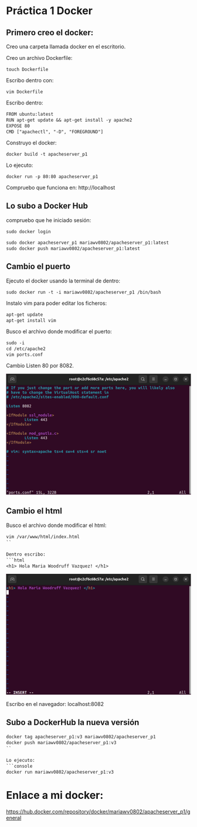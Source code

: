 # Práctica 1 Docker

## Primero creo el docker:
Creo una carpeta llamada docker en el escritorio.

Creo un archivo Dockerfile:
```console
touch Dockerfile
```

Escribo dentro con:
```console
vim Dockerfile
```

Escribo dentro:
```console
FROM ubuntu:latest
RUN apt-get update && apt-get install -y apache2
EXPOSE 80
CMD ["apachectl", "-D", "FOREGROUND"]
```

Construyo el docker:
```console
docker build -t apacheserver_p1
```

Lo ejecuto:
```console
docker run -p 80:80 apacheserver_p1
```

Compruebo que funciona en: http://localhost

## Lo subo a Docker Hub

compruebo que he iniciado sesión:
```console
sudo docker login
```

```console
sudo docker apacheserver_p1 mariawv0802/apacheserver_p1:latest
sudo docker push mariawv0802/apacheserver_p1:latest
```

## Cambio el puerto

Ejecuto el docker usando la terminal de dentro:

```console
sudo docker run -t -i mariawv0802/apacheserver_p1 /bin/bash
```

Instalo vim para poder editar los ficheros:
```console
apt-get update
apt-get install vim
```

Busco el archivo donde modificar el puerto:
```console
sudo -i
cd /etc/apache2
vim ports.conf
```

Cambio Listen 80 por 8082.

![w:640](puerto.png)

## Cambio el html

Busco el archivo donde modificar el html:

```console
vim /var/www/html/index.html
``

Dentro escribo:
```html
<h1> Hola Maria Woodruff Vazquez! </h1>
```

![w:640](html.png)

Escribo en el navegador: localhost:8082

## Subo a DockerHub la nueva versión

```console
docker tag apacheserver_p1:v3 mariawv0802/apacheserver_p1
docker push mariawv0802/apacheserver_p1:v3
``

Lo ejecuto:
```console
docker run mariawv0802/apacheserver_p1:v3
```

# Enlace a mi docker:

https://hub.docker.com/repository/docker/mariawv0802/apacheserver_p1/general

